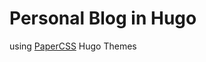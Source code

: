 Personal Blog in Hugo
===

using [PaperCSS](https://themes.gohugo.io/papercss-hugo-theme/) Hugo Themes